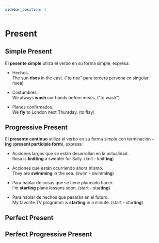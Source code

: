 ```yaml
---
sidebar_position: 3
---
```



# Present

## Simple Present

El **pesente simple** utilza el verbo en su forma simple, expresa:  

* Hechos.  
    The sun **rises** in the east. ("to rise" para tercera persona en singular rise**s**)

* Costumbres.  
    We always **wash** our hands before meals. ("to wash") 

* Planes confirmados.  
    We **fly** to London next Thursday. (to flay)



## Progressive Present

El **presente continuo** utiliza el verbo en su forma simple con terminación **-ing** (**present participle form**), expresa:

* Acciones largas que se están desarrollan en la actualidad.  
    Rosa is **knitting** a sweater for Sally.   (knit - knitt**ing**)  

* Acciones que están ocurriendo ahora mismo.  
    They are **swimming** in the sea. (swim - swimm**ing**)  

* Para hablar de cosas que se tiene planeado hacer.  
    I'm **starting** piano lessons soon.  (start - start**ing**)

* Para hablar de hechos que pasarán en el futuro.  
    My favorite TV programm is **starting** in a minute. (start - start**ing**)



## Perfect Present





## Perfect Progressive Present
